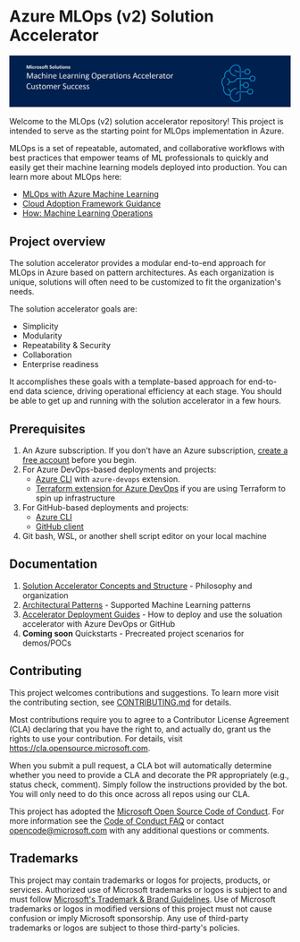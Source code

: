 # Azure MLOps (v2) Solution Accelerator

![Header](media/mlopsheader.jpg)

Welcome to the MLOps (v2) solution accelerator repository! This project is intended to serve as the starting point for MLOps implementation in Azure.

MLOps is a set of repeatable, automated, and collaborative workflows with best practices that empower teams of ML professionals to quickly and easily get their machine learning models deployed into production. You can learn more about MLOps here:

- [MLOps with Azure Machine Learning](https://azure.microsoft.com/services/machine-learning/mlops/#features)
- [Cloud Adoption Framework Guidance](https://docs.microsoft.com/azure/cloud-adoption-framework/ready/azure-best-practices/ai-machine-learning-mlops)
- [How: Machine Learning Operations](https://docs.microsoft.com/azure/machine-learning/concept-model-management-and-deployment)

## Project overview

The solution accelerator provides a modular end-to-end approach for MLOps in Azure based on pattern architectures. As each organization is unique, solutions will often need to be customized to fit the organization's needs.

The solution accelerator goals are:

- Simplicity
- Modularity
- Repeatability & Security
- Collaboration
- Enterprise readiness

It accomplishes these goals with a template-based approach for end-to-end data science, driving operational efficiency at each stage. You should be able to get up and running with the solution accelerator in a few hours.

## Prerequisites

1. An Azure subscription. If you don't have an Azure subscription, [create a free account](https://azure.microsoft.com/en-us/free/machine-learning/search/?OCID=AIDcmm5edswduu_SEM_822a7351b5b21e0f1ffe102c9ca9e99f:G:s&ef_id=822a7351b5b21e0f1ffe102c9ca9e99f:G:s&msclkid=822a7351b5b21e0f1ffe102c9ca9e99f) before you begin.
2. For Azure DevOps-based deployments and projects:
    * [Azure CLI](https://learn.microsoft.com/en-us/cli/azure/install-azure-cli) with `azure-devops` extension.
    * [Terraform extension for Azure DevOps](https://marketplace.visualstudio.com/items?itemName=ms-devlabs.custom-terraform-tasks) if you are using Terraform to spin up infrastructure
3. For GitHub-based deployments and projects:
    * [Azure CLI](https://learn.microsoft.com/en-us/cli/azure/install-azure-cli)
    * [GitHub client](https://cli.github.com/)
3. Git bash, WSL, or another shell script editor on your local machine

## Documentation

1. [Solution Accelerator Concepts and Structure](documentation/structure/README.md) - Philosophy and organization
2. [Architectural Patterns](documentation/architecture/README.md) - Supported Machine Learning patterns
3. [Accelerator Deployment Guides](documentation/deploymentguides/README.md) - How to deploy and use the soluation accelerator with Azure DevOps or GitHub
4. **Coming soon** Quickstarts - Precreated project scenarios for demos/POCs

## Contributing

This project welcomes contributions and suggestions. To learn more visit the contributing section, see [CONTRIBUTING.md](CONTRIBUTING.md) for details.

Most contributions require you to agree to a Contributor License Agreement (CLA) declaring that you have the right to, and actually do, grant us the rights to use your contribution. For details, visit https://cla.opensource.microsoft.com.

When you submit a pull request, a CLA bot will automatically determine whether you need to provide a CLA and decorate the PR appropriately (e.g., status check, comment). Simply follow the instructions provided by the bot. You will only need to do this once across all repos using our CLA.

This project has adopted the [Microsoft Open Source Code of Conduct](https://opensource.microsoft.com/codeofconduct/). For more information see the [Code of Conduct FAQ](https://opensource.microsoft.com/codeofconduct/faq/) or contact [opencode@microsoft.com](mailto:opencode@microsoft.com) with any additional questions or comments.

## Trademarks

This project may contain trademarks or logos for projects, products, or services. Authorized use of Microsoft
trademarks or logos is subject to and must follow
[Microsoft's Trademark & Brand Guidelines](https://www.microsoft.com/legal/intellectualproperty/trademarks/usage/general).
Use of Microsoft trademarks or logos in modified versions of this project must not cause confusion or imply Microsoft sponsorship.
Any use of third-party trademarks or logos are subject to those third-party's policies.
